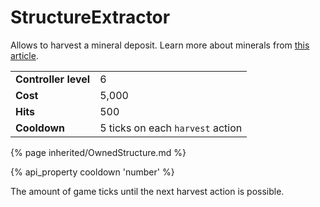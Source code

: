 # StructureExtractor

<img src="img/extractor.png" alt="" align="right" />

Allows to harvest a mineral deposit. Learn more about minerals from [this article](/minerals.html).</p>

<table class="table gameplay-info">
    <tbody>
    <tr>
        <td><strong>Controller level</strong></td>
        <td>6</td>
    </tr>
    <tr>
        <td><strong>Cost</strong></td>
        <td>5,000</td>
    </tr>
    <tr>
        <td><strong>Hits</strong></td>
        <td>500</td>
    </tr>
    <tr>
        <td><strong>Cooldown</strong></td>
        <td>5 ticks on each <code>harvest</code> action</td>
    </tr>
    </tbody>
</table>

{% page inherited/OwnedStructure.md %}

{% api_property cooldown 'number' %}

The amount of game ticks until the next harvest action is possible.


